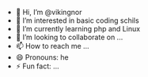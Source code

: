 - 👋 Hi, I’m @vikingnor
- 👀 I’m interested in basic coding schils
- 🌱 I’m currently learning php and Linux 
- 💞️ I’m looking to collaborate on ...
- 📫 How to reach me ...
- 😄 Pronouns: he
- ⚡ Fun fact: ...

<!---
vikingnor/vikingnor is a ✨ special ✨ repository because its `README.md` (this file) appears on your GitHub profile.
You can click the Preview link to take a look at your changes.
--->
